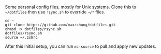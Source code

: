 Some personal config files, mostly for Unix systems. Clone this to `~/dotfiles` then use `rsync.sh` to override `~/*` files.

```
cd ~
git clone https://github.com/maxrchung/dotfiles.git
chmod +x dotfiles/rsync.sh
dotfiles/rsync.sh
source ~/.zshrc
```

After this initial setup, you can run `mc-source` to pull and apply new updates.